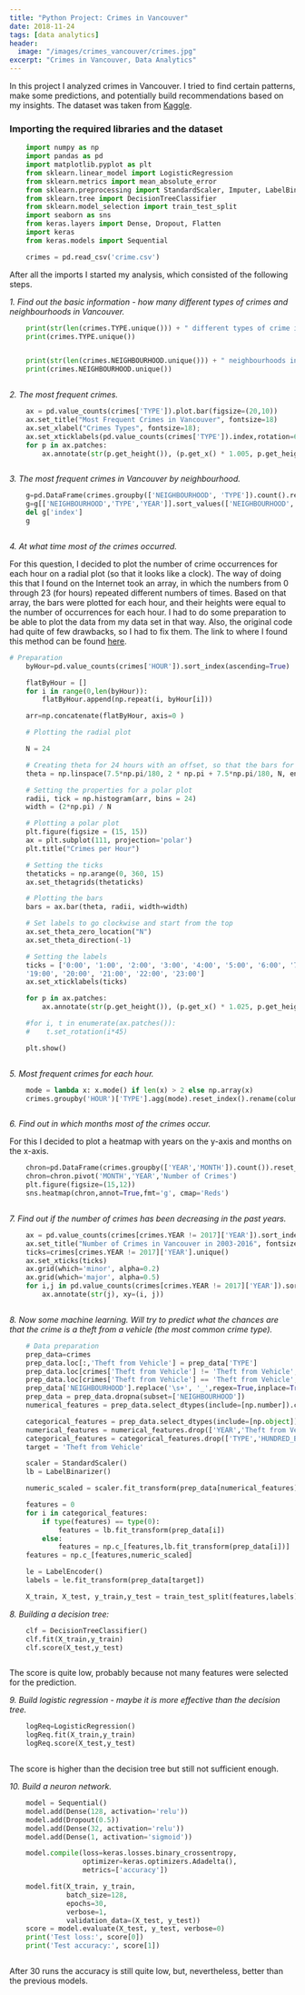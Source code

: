 ```yaml
---
title: "Python Project: Crimes in Vancouver"
date: 2018-11-24
tags: [data analytics]
header:
  image: "/images/crimes_vancouver/crimes.jpg"
excerpt: "Crimes in Vancouver, Data Analytics"
---
```


In this project I analyzed crimes in Vancouver. I tried to find certain patterns, make some predictions, and potentially build recommendations based on my insights. The dataset was taken from [Kaggle](https://www.kaggle.com/wosaku/crime-in-vancouver).
<!-- # H1 Heading -->
<!-- ## H2 Heading -->

### Importing the required libraries and the dataset
<!-- Normal text.

*italics*

**bold**

[link](google.com)

Bulleted list:
* First item
+ Second item
- Third item

Numbered list:
1. First
2. Second -->
```python
    import numpy as np
    import pandas as pd
    import matplotlib.pyplot as plt
    from sklearn.linear_model import LogisticRegression
    from sklearn.metrics import mean_absolute_error
    from sklearn.preprocessing import StandardScaler, Imputer, LabelBinarizer, LabelEncoder
    from sklearn.tree import DecisionTreeClassifier
    from sklearn.model_selection import train_test_split
    import seaborn as sns
    from keras.layers import Dense, Dropout, Flatten
    import keras
    from keras.models import Sequential

    crimes = pd.read_csv('crime.csv')
```
After all the imports I started my analysis, which consisted of the following steps.

*1. Find out the basic information - how many different types of crimes and neighbourhoods in Vancouver.*
```python
    print(str(len(crimes.TYPE.unique())) + " different types of crime in the table:")
    print(crimes.TYPE.unique())
```
<img src="/images/crimes_vancouver/1a.JPG" alt="">

```python
    print(str(len(crimes.NEIGHBOURHOOD.unique())) + " neighbourhoods in Vancouver:")
    print(crimes.NEIGHBOURHOOD.unique())
```
<img src="/images/crimes_vancouver/1b.JPG" alt="">

*2. The most frequent crimes.*
```python
    ax = pd.value_counts(crimes['TYPE']).plot.bar(figsize=(20,10))
    ax.set_title("Most Frequent Crimes in Vancouver", fontsize=18)
    ax.set_xlabel("Crimes Types", fontsize=18);
    ax.set_xticklabels(pd.value_counts(crimes['TYPE']).index,rotation=60, fontsize=11)
    for p in ax.patches:
        ax.annotate(str(p.get_height()), (p.get_x() * 1.005, p.get_height() * 1.005))
```
<img src="{{ site.url }}{{ site.baseurl }}/images/crimes_vancouver/2.JPG" alt="">

*3. The most frequent crimes in Vancouver by neighbourhood.*
```python
    g=pd.DataFrame(crimes.groupby(['NEIGHBOURHOOD', 'TYPE']).count().reset_index().sort_values('YEAR',ascending=False))
    g=g[['NEIGHBOURHOOD','TYPE','YEAR']].sort_values(['NEIGHBOURHOOD', 'YEAR'],ascending=[True,False]).rename(columns={'YEAR':'NUMBER OF OCCURENCES'}).reset_index()
    del g['index']
    g
```
<img src="{{ site.url }}{{ site.baseurl }}/images/crimes_vancouver/3.JPG" alt="">

*4. At what time most of the crimes occurred.*

For this question, I decided to plot the number of crime occurrences for each hour on a radial plot (so that it looks like a clock). The way of doing this that I found on the Internet took an array, in which the numbers from 0 through 23 (for hours) repeated different numbers of times. Based on that array, the bars were plotted for each hour, and their heights were equal to the number of occurrences for each hour. I had to do some preparation to be able to plot the data from my data set in that way. Also, the original code had quite of few drawbacks, so I had to fix them.
The link to where I found this method can be found [here](http://qingkaikong.blogspot.com/2016/04/plot-histogram-on-clock.html).
```python
# Preparation
    byHour=pd.value_counts(crimes['HOUR']).sort_index(ascending=True)

    flatByHour = []
    for i in range(0,len(byHour)):
        flatByHour.append(np.repeat(i, byHour[i]))

    arr=np.concatenate(flatByHour, axis=0 )
```

```python
    # Plotting the radial plot

    N = 24

    # Creating theta for 24 hours with an offset, so that the bars for each hour would not be centered relative to the labels
    theta = np.linspace(7.5*np.pi/180, 2 * np.pi + 7.5*np.pi/180, N, endpoint=False)

    # Setting the properties for a polar plot
    radii, tick = np.histogram(arr, bins = 24)
    width = (2*np.pi) / N

    # Plotting a polar plot
    plt.figure(figsize = (15, 15))
    ax = plt.subplot(111, projection='polar')
    plt.title("Crimes per Hour")

    # Setting the ticks
    thetaticks = np.arange(0, 360, 15)
    ax.set_thetagrids(thetaticks)

    # Plotting the bars
    bars = ax.bar(theta, radii, width=width)

    # Set labels to go clockwise and start from the top
    ax.set_theta_zero_location("N")
    ax.set_theta_direction(-1)

    # Setting the labels
    ticks = ['0:00', '1:00', '2:00', '3:00', '4:00', '5:00', '6:00', '7:00', '8:00', '9:00', '10:00', '11:00', '12:00', '13:00', '14:00', '15:00', '16:00', '17:00', '18:00',
    '19:00', '20:00', '21:00', '22:00', '23:00']
    ax.set_xticklabels(ticks)

    for p in ax.patches:
        ax.annotate(str(p.get_height()), (p.get_x() * 1.025, p.get_height() * 1.005), ha='center')

    #for i, t in enumerate(ax.patches()):
    #    t.set_rotation(i*45)

    plt.show()
```
<img src="{{ site.url }}{{ site.baseurl }}/images/crimes_vancouver/4.JPG" alt="">

*5. Most frequent crimes for each hour.*
```python
    mode = lambda x: x.mode() if len(x) > 2 else np.array(x)
    crimes.groupby('HOUR')['TYPE'].agg(mode).reset_index().rename(columns={'TYPE':'The Most Frequent Crime'})
```
<img src="{{ site.url }}{{ site.baseurl }}/images/crimes_vancouver/5.JPG" alt="">

*6. Find out in which months most of the crimes occur.*

For this I decided to plot a heatmap with years on the y-axis and months on the x-axis.
```python
    chron=pd.DataFrame(crimes.groupby(['YEAR','MONTH']).count()).reset_index().rename(columns={'TYPE':'Number of Crimes'})[['YEAR','MONTH','Number of Crimes']]
    chron=chron.pivot('MONTH','YEAR','Number of Crimes')
    plt.figure(figsize=(15,12))
    sns.heatmap(chron,annot=True,fmt='g', cmap='Reds')
```
<img src="{{ site.url }}{{ site.baseurl }}/images/crimes_vancouver/6.JPG" alt="">

*7. Find out if the number of crimes has been decreasing in the past years.*
```python
    ax = pd.value_counts(crimes[crimes.YEAR != 2017]['YEAR']).sort_index().plot(figsize=(15,12))
    ax.set_title("Number of Crimes in Vancouver in 2003-2016", fontsize=20)
    ticks=crimes[crimes.YEAR != 2017]['YEAR'].unique()
    ax.set_xticks(ticks)
    ax.grid(which='minor', alpha=0.2)
    ax.grid(which='major', alpha=0.5)
    for i,j in pd.value_counts(crimes[crimes.YEAR != 2017]['YEAR']).sort_index().items():
        ax.annotate(str(j), xy=(i, j))
```
<img src="{{ site.url }}{{ site.baseurl }}/images/crimes_vancouver/7.JPG" alt="">

*8. Now some machine learning. Will try to predict what the chances are that the crime is a theft from a vehicle (the most common crime type).*
```python
    # Data preparation
    prep_data=crimes
    prep_data.loc[:,'Theft from Vehicle'] = prep_data['TYPE']
    prep_data.loc[crimes['Theft from Vehicle'] != 'Theft from Vehicle', 'Theft from Vehicle'] = 0
    prep_data.loc[crimes['Theft from Vehicle'] == 'Theft from Vehicle', 'Theft from Vehicle'] = 1
    prep_data['NEIGHBOURHOOD'].replace('\s+', '_',regex=True,inplace=True)
    prep_data = prep_data.dropna(subset=['NEIGHBOURHOOD'])
    numerical_features = prep_data.select_dtypes(include=[np.number]).columns

    categorical_features = prep_data.select_dtypes(include=[np.object]).columns
    numerical_features = numerical_features.drop(['YEAR','Theft from Vehicle'])
    categorical_features = categorical_features.drop(['TYPE','HUNDRED_BLOCK'])
    target = 'Theft from Vehicle'

    scaler = StandardScaler()
    lb = LabelBinarizer()

    numeric_scaled = scaler.fit_transform(prep_data[numerical_features])

    features = 0
    for i in categorical_features:
        if type(features) == type(0):
            features = lb.fit_transform(prep_data[i])
        else:
            features = np.c_[features,lb.fit_transform(prep_data[i])]
    features = np.c_[features,numeric_scaled]

    le = LabelEncoder()
    labels = le.fit_transform(prep_data[target])

    X_train, X_test, y_train,y_test = train_test_split(features,labels)
```
*8. Building a decision tree:*
```python
    clf = DecisionTreeClassifier()
    clf.fit(X_train,y_train)
    clf.score(X_test,y_test)
```
<img src="{{ site.url }}{{ site.baseurl }}/images/crimes_vancouver/8.JPG" alt="">

The score is quite low, probably because not many features were selected for the prediction.

*9. Build logistic regression - maybe it is more effective than the decision tree.*
```python
    logReq=LogisticRegression()
    logReq.fit(X_train,y_train)
    logReq.score(X_test,y_test)   
```
<img src="{{ site.url }}{{ site.baseurl }}/images/crimes_vancouver/9.JPG" alt="">

The score is higher than the decision tree but still not sufficient enough.

*10. Build a neuron network.*
```python
    model = Sequential()
    model.add(Dense(128, activation='relu'))
    model.add(Dropout(0.5))
    model.add(Dense(32, activation='relu'))
    model.add(Dense(1, activation='sigmoid'))

    model.compile(loss=keras.losses.binary_crossentropy,
                  optimizer=keras.optimizers.Adadelta(),
                  metrics=['accuracy'])

    model.fit(X_train, y_train,
              batch_size=128,
              epochs=30,
              verbose=1,
              validation_data=(X_test, y_test))
    score = model.evaluate(X_test, y_test, verbose=0)
    print('Test loss:', score[0])
    print('Test accuracy:', score[1])
```
<img src="{{ site.url }}{{ site.baseurl }}/images/crimes_vancouver/10.JPG" alt="">

After 30 runs the accuracy is still quite low, but, nevertheless, better than the previous models. 
